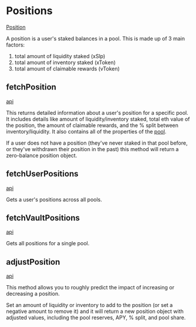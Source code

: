 # Positions

[Position](api/types/nftx_js.Position)

A position is a user's staked balances in a pool. This is made up of 3 main factors:

1. total amount of liquidity staked (xSlp)
2. total amount of inventory staked (xToken)
3. total amount of claimable rewards (vToken)

## fetchPosition

[api](api/functions/nftx_js.fetchPosition)

This returns detailed information about a user's position for a specific pool. It includes details like amount of liquidity/inventory staked, total eth value of the position, the amount of claimable rewards, and the % split between inventory/liquidity. It also contains all of the properties of the [pool](./api/types/nftx_js.Pool).

If a user does not have a position (they've never staked in that pool before, or they've withdrawn their position in the past) this method will return a zero-balance position object.

## fetchUserPositions

[api](api/functions/nftx_js.fetchUserPositions)

Gets a user's positions across all pools.

## fetchVaultPositions

[api](api/functions/nftx_js.fetchVaultPositions)

Gets all positions for a single pool.

## adjustPosition

[api](api/functions/nftx_js.adjustPosition)

This method allows you to roughly predict the impact of increasing or decreasing a position.

Set an amount of liquidity or inventory to add to the position (or set a negative amount to remove it) and it will return a new position object with adjusted values, including the pool reserves, APY, % split, and pool share.
